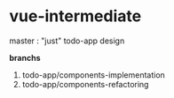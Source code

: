 # vue-intermediate    
     
     
master : "just" todo-app design     

**branchs**  
1. todo-app/components-implementation    
2. todo-app/components-refactoring
